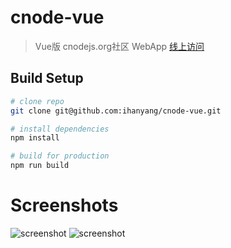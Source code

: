 # cnode-vue

> Vue版 cnodejs.org社区 WebApp [线上访问](ihanyang.github.io/cnode)

## Build Setup

``` bash
# clone repo
git clone git@github.com:ihanyang/cnode-vue.git

# install dependencies
npm install

# build for production
npm run build
```
# Screenshots

![screenshot](https://github.com/ihanyang/cnode-vue/blob/master/static/screenshot-1.gif)
![screenshot](https://github.com/ihanyang/cnode-vue/blob/master/static/screenshot-2.png)